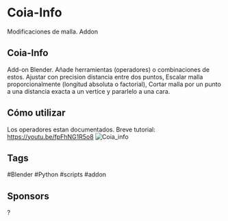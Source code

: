 # Coia-Info
Modificaciones de malla. Addon
## Coia-Info
Add-on Blender.
Añade herramientas (operadores) o combinaciones de estos.
Ajustar con precision distancia entre dos puntos, Escalar malla proporcionalmente (longitud absoluta o factorial), Cortar malla por un punto a una distancia exacta a un vertice y pararlelo a una cara.

## Cómo utilizar
Los operadores estan documentados. Breve tutorial:
https://youtu.be/fpFhNG1R5o8
![Coia_info](https://github.com/coiapy/Coia-Info/assets/161734611/626b112c-b9f8-4e01-84f6-a931472e50e2)

## Tags
#Blender #Python #scripts #addon 

## Sponsors
?
